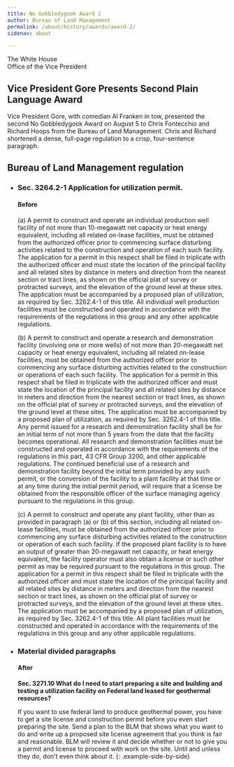 ```yaml
---
title: No Gobbledygook Award 2
author: Bureau of Land Management
permalink: /about/history/awards/award-2/
sidenav: about

---
```


The White House  
Office of the Vice President

## Vice President Gore Presents Second Plain Language Award

Vice President Gore, with comedian Al Franken in tow, presented the second No Gobbledygook Award on August 5 to Chris Fontecchio and Richard Hoops from the Bureau of Land Management. Chris and Richard shortened a dense, full-page regulation to a crisp, four-sentence paragraph.

## Bureau of Land Management regulation

* ### Sec. 3264.2-1 Application for utilization permit.
  #### Before

  (a) A permit to construct and operate an individual production well facility of not more than 10-megawatt net capacity or heat energy equivalent, including all related on-lease facilities, must be obtained from the authorized officer prior to commencing surface disturbing activities related to the construction and operation of each such facility. The application for a permit in this respect shall be filed in triplicate with the authorized officer and must state the location of the principal facility and all related sites by distance in meters and direction from the nearest section or tract lines, as shown on the official plat of survey or protracted surveys, and the elevation of the ground level at these sites. The application must be accompanied by a proposed plan of utilization, as required by Sec. 3262.4-1 of this title. All individual well production facilities must be constructed and operated in accordance with the requirements of the regulations in this group and any other applicable regulations.

  (b) A permit to construct and operate a research and demonstration facility (involving one or more wells) of not more than 20-megawatt net capacity or heat energy equivalent, including all related on-lease facilities, must be obtained from the authorized officer prior to commencing any surface disturbing activities related to the construction or operations of each such facility. The application for a permit in this respect shall be filed in triplicate with the authorized officer and must state the location of the principal facility and all related sites by distance in meters and direction from the nearest section or tract lines, as shown on the official plat of survey or protracted surveys, and the elevation of the ground level at these sites. The application must be accompanied by a proposed plan of utilization, as required by Sec. 3262.4-1 of this title. Any permit issued for a research and demonstration facility shall be for an initial term of not more than 5 years from the date that the facility becomes operational. All research and demonstration facilities must be constructed and operated in accordance with the requirements of the regulations in this part, 43 CFR Group 3200, and other applicable regulations. The continued beneficial use of a research and demonstration facility beyond the initial term provided by any such permit, or the conversion of the facility to a plant facility at that time or at any time during the initial permit period, will require that a license be obtained from the responsible officer of the surface managing agency pursuant to the regulations in this group.

  (c) A permit to construct and operate any plant facility, other than as provided in paragraph (a) or (b) of this section, including all related on-lease facilities, must be obtained from the authorized officer prior to commencing any surface disturbing activities related to the construction or operation of each such facility. If the proposed plant facility is to have an output of greater than 20-megawatt net capacity, or heat energy equivalent, the facility operator must also obtain a license or such other permit as may be required pursuant to the regulations in this group. The application for a permit in this respect shall be filed in triplicate with the authorized officer and must state the location of the principal facility and all related sites by distance in meters and direction from the nearest section or tract lines, as shown on the official plat of survey or protracted surveys, and the elevation of the ground level at these sites. The application must be accompanied by a proposed plan of utilization, as required by Sec. 3262.4-1 of this title. All plant facilities must be constructed and operated in accordance with the requirements of the regulations in this group and any other applicable regulations.

* ### Material divided paragraphs
  #### After

  **Sec. 3271.10 What do I need to start preparing a site and building and testing a utilization facility on Federal land leased for geothermal resources?**

  If you want to use federal land to produce geothermal power, you have to get a site license and construction permit before you even start preparing the site. Send a plan to the BLM that shows what you want to do and write up a proposed site license agreement that you think is fair and reasonable. BLM will review it and decide whether or not to give you a permit and license to proceed with work on the site. Until and unless they do, don't even think about it.
{: .example-side-by-side}
